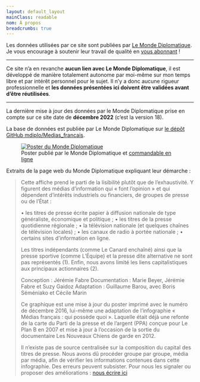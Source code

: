 ```yaml
---
layout: default_layout
mainClass: readable
nom: À propos
breadcrumbs: true
---
```


Les données utilisées par ce site sont publiées par [Le Monde Diplomatique](https://www.monde-diplomatique.fr/cartes/PPA). Je vous encourage à soutenir leur travail de qualité en [vous abonnant](https://boutique.monde-diplomatique.fr/) !

---

Ce site n’a en revanche __aucun lien avec Le Monde Diplomatique__, il est développé de manière totalement autonome par moi-même sur mon temps libre et par intérêt personnel pour le sujet.
Il n’y a donc aucune rigueur professionnelle et __les données présentées ici doivent être validées avant d’être réutilisées__.

---

La dernière mise à jour des données par le Monde Diplomatique prise en compte sur ce site date de __décembre 2022__ (c’est la version 18).

La base de données est publiée par Le Monde Diplomatique sur [le dépôt GitHub mdiplo/Medias_francais](https://github.com/mdiplo/Medias_francais).


<figure>
  <a href="/img/poster-mdiplo.png">
    <img src="/img/poster-mdiplo.png" alt="Poster du Monde Diplomatique">
  </a>
  <figcaption>
    Poster publié par le Monde Diplomatique et <a href="https://www.monde-diplomatique.fr/cartes/PPA">commandable en ligne</a>
  </figcaption>
</figure>

Extraits de la page web du Monde Diplomatique expliquant leur démarche :

> Cette affiche prend le parti de la lisibilité plutôt que de l’exhaustivité. Y figurent des médias d’information qui « font l’opinion » et qui dépendent d’intérêts industriels ou financiers, de groupes de presse ou de l’État :
>
> • les titres de presse écrite papier à diffusion nationale de type généraliste, économique et politique ;
> • les titres de la presse quotidienne régionale ;
> • la télévision nationale (et quelques chaînes de télévision locales) ;
> • les canaux de radio à portée nationale ;
> • certains sites d’information en ligne.
>
> Les titres indépendants (comme Le Canard enchaîné) ainsi que la presse sportive (comme L’Équipe) et la presse dite alternative ne sont pas représentés (1). Enfin, nous avons limité les liens capitalistiques aux principaux actionnaires (2).
>
> Conception : Jérémie Fabre
> Documentation : Marie Beyer, Jérémie Fabre et Suzy Gaidoz
> Adaptation : Guillaume Barou, avec Boris Séméniako et Cécile Marin
>
>
> Ce graphique est une mise à jour du poster imprimé avec le numéro de décembre 2016, lui-même une adaptation de l’infographie « Médias français : qui possède quoi ». Laquelle était déjà une refonte de la carte du Parti de la presse et de l’argent (PPA) conçue pour Le Plan B en 2007 et mise à jour à l’occasion de la sortie du documentaire Les Nouveaux Chiens de garde en 2012.
>
> Il n’existe pas de source centralisée sur la composition du capital des titres de presse. Nous avons dû procéder groupe par groupe, média par média, afin de vérifier les informations contenues dans cette infographie. Des erreurs peuvent subsister. Pour nous les signaler ou proposer des améliorations : [nous écrire ici](mailto:site@monde-diplomatique.fr)

